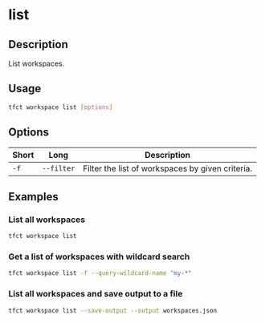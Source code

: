 # list

## Description

List workspaces.

## Usage

```bash
tfct workspace list [options]
```

## Options

| Short | Long       | Description                                      |
| ----- | ---------- | ------------------------------------------------ |
| `-f`  | `--filter` | Filter the list of workspaces by given criteria. |

## Examples

### List all workspaces

```bash
tfct workspace list
```

### Get a list of workspaces with wildcard search

```bash
tfct workspace list -f --query-wildcard-name "my-*"
```

### List all workspaces and save output to a file

```bash
tfct workspace list --save-output --output workspaces.json
```
